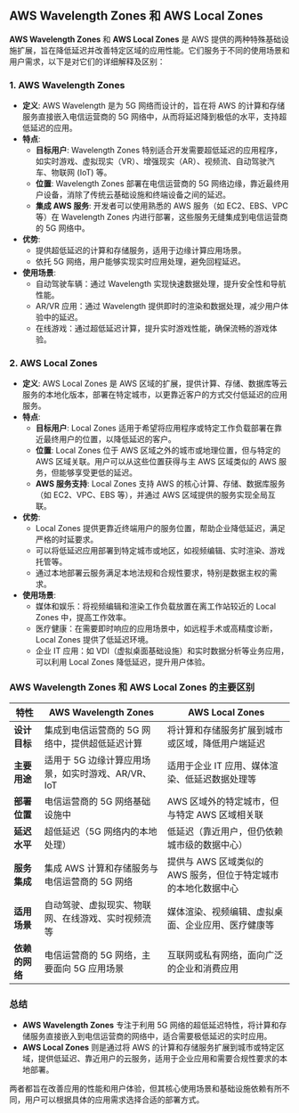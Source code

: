 ## AWS Wavelength Zones 和 AWS Local Zones

**AWS Wavelength Zones** 和 **AWS Local Zones** 是 AWS 提供的两种特殊基础设施扩展，旨在降低延迟并改善特定区域的应用性能。它们服务于不同的使用场景和用户需求，以下是对它们的详细解释及区别：

### 1. **AWS Wavelength Zones**
   - **定义**: AWS Wavelength 是为 5G 网络而设计的，旨在将 AWS 的计算和存储服务直接嵌入电信运营商的 5G 网络中，从而将延迟降到极低的水平，支持超低延迟的应用。
   - **特点**:
     - **目标用户**: Wavelength Zones 特别适合开发需要超低延迟的应用程序，如实时游戏、虚拟现实（VR）、增强现实（AR）、视频流、自动驾驶汽车、物联网 (IoT) 等。
     - **位置**: Wavelength Zones 部署在电信运营商的 5G 网络边缘，靠近最终用户设备，消除了传统云基础设施和终端设备之间的延迟。
     - **集成 AWS 服务**: 开发者可以使用熟悉的 AWS 服务（如 EC2、EBS、VPC 等）在 Wavelength Zones 内进行部署，这些服务无缝集成到电信运营商的 5G 网络中。
   - **优势**:
     - 提供超低延迟的计算和存储服务，适用于边缘计算应用场景。
     - 依托 5G 网络，用户能够实现实时应用处理，避免回程延迟。
   - **使用场景**:
     - 自动驾驶车辆：通过 Wavelength 实现快速数据处理，提升安全性和导航性能。
     - AR/VR 应用：通过 Wavelength 提供即时的渲染和数据处理，减少用户体验中的延迟。
     - 在线游戏：通过超低延迟计算，提升实时游戏性能，确保流畅的游戏体验。

### 2. **AWS Local Zones**
   - **定义**: AWS Local Zones 是 AWS 区域的扩展，提供计算、存储、数据库等云服务的本地化版本，部署在特定城市，以更靠近客户的方式交付低延迟的应用服务。
   - **特点**:
     - **目标用户**: Local Zones 适用于希望将应用程序或特定工作负载部署在靠近最终用户的位置，以降低延迟的客户。
     - **位置**: Local Zones 位于 AWS 区域之外的城市或地理位置，但与特定的 AWS 区域关联。用户可以从这些位置获得与主 AWS 区域类似的 AWS 服务，但能够享受更低的延迟。
     - **AWS 服务支持**: Local Zones 支持 AWS 的核心计算、存储、数据库服务（如 EC2、VPC、EBS 等），并通过 AWS 区域提供的服务实现全局互联。
   - **优势**:
     - Local Zones 提供更靠近终端用户的服务位置，帮助企业降低延迟，满足严格的时延要求。
     - 可以将低延迟应用部署到特定城市或地区，如视频编辑、实时渲染、游戏托管等。
     - 通过本地部署云服务满足本地法规和合规性要求，特别是数据主权的需求。
   - **使用场景**:
     - 媒体和娱乐：将视频编辑和渲染工作负载放置在离工作站较近的 Local Zones 中，提高工作效率。
     - 医疗健康：在需要即时响应的应用场景中，如远程手术或高精度诊断，Local Zones 提供了低延迟环境。
     - 企业 IT 应用：如 VDI（虚拟桌面基础设施）和实时数据分析等业务应用，可以利用 Local Zones 降低延迟，提升用户体验。

### **AWS Wavelength Zones 和 AWS Local Zones 的主要区别**
| 特性                  | **AWS Wavelength Zones**                            | **AWS Local Zones**                                      |
|----------------------|---------------------------------------------------|--------------------------------------------------------|
| **设计目标**           | 集成到电信运营商的 5G 网络中，提供超低延迟计算         | 将计算和存储服务扩展到城市或区域，降低用户端延迟            |
| **主要用途**           | 适用于 5G 边缘计算应用场景，如实时游戏、AR/VR、IoT      | 适用于企业 IT 应用、媒体渲染、低延迟数据处理等             |
| **部署位置**           | 电信运营商的 5G 网络基础设施中                        | AWS 区域外的特定城市，但与特定 AWS 区域相关联               |
| **延迟水平**           | 超低延迟（5G 网络内的本地处理）                        | 低延迟（靠近用户，但仍依赖城市级的数据中心）                  |
| **服务集成**           | 集成 AWS 计算和存储服务与电信运营商的 5G 网络            | 提供与 AWS 区域类似的 AWS 服务，但位于特定城市的本地化数据中心   |
| **适用场景**           | 自动驾驶、虚拟现实、物联网、在线游戏、实时视频流等          | 媒体渲染、视频编辑、虚拟桌面、企业应用、医疗健康等               |
| **依赖的网络**         | 电信运营商的 5G 网络，主要面向 5G 应用场景              | 互联网或私有网络，面向广泛的企业和消费应用                      |

### 总结
- **AWS Wavelength Zones** 专注于利用 5G 网络的超低延迟特性，将计算和存储服务直接嵌入到电信运营商的网络中，适合需要极低延迟的实时应用。
- **AWS Local Zones** 则是通过将 AWS 的计算和存储服务扩展到城市或特定区域，提供低延迟、靠近用户的云服务，适用于企业应用和需要合规性要求的本地部署。

两者都旨在改善应用的性能和用户体验，但其核心使用场景和基础设施依赖有所不同，用户可以根据具体的应用需求选择合适的部署方式。